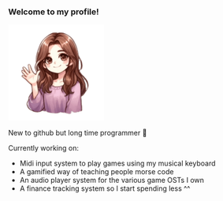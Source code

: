 ### Welcome to my profile!
![Alt text](ZoeyWaveNoBackground.png)

New to github but long time programmer 💜

Currently working on:
- Midi input system to play games using my musical keyboard
- A gamified way of teaching people morse code
- An audio player system for the various game OSTs I own
- A finance tracking system so I start spending less ^^
